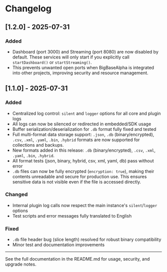# Changelog

## [1.2.0] - 2025-07-31
### Added
- Dashboard (port 3000) and Streaming (port 8080) are now disabled by default. These services will only start if you explicitly call `startDashboard()` or `startStreaming()`.
- This prevents unwanted open ports when BigBaseAlpha is integrated into other projects, improving security and resource management.

## [1.1.0] - 2025-07-31
### Added
- Centralized log control: `silent` and `logger` options for all core and plugin logs
- All logs can now be silenced or redirected in embedded/SDK usage
- Buffer serialization/deserialization for `.db` format fully fixed and tested
- Full multi-format data storage support: `.json`, `.db` (binary/encrypted), `.csv`, `.xml`, `.yaml`, `.bin`, `.hybrid` formats are now supported for collections and backups.
- New formats added in this release: `.db` (binary/encrypted), `.csv`, `.xml`, `.yaml`, `.bin`, `.hybrid`.
- All format tests (json, binary, hybrid, csv, xml, yaml, db) pass without error
- `.db` files can now be fully encrypted (`encryption: true`), making their contents unreadable and secure for production use. This ensures sensitive data is not visible even if the file is accessed directly.

### Changed
- Internal plugin log calls now respect the main instance's `silent`/`logger` options
- Test scripts and error messages fully translated to English

### Fixed
- `.db` file header bug (slice length) resolved for robust binary compatibility
- Minor test and documentation improvements

---
See the full documentation in the README.md for usage, security, and upgrade notes.
